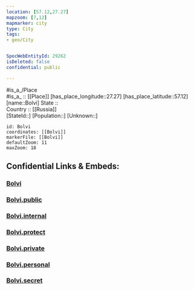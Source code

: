 ```yaml
---
location: [57.12,27.27] 
mapzoom: [7,12] 
mapmarker: city 
type: City
tags:
- geo/City


SpocWebEntityId: 29262
isDeleted: false
confidential: public

---
```

#is_a_/Place  
#is_a_ :: [[Place]] 
[has_place_longitude::27.27] 
[has_place_latitude::57.12] 
[name::Bolvi] 
State ::  
Country :: [[Russia]]  
[StateId::] 
[Population::] 
[Unknown::] 


```leaflet
id: Bolvi
coordinates: [[Bolvi]] 
markerFile: [[Bolvi]] 
defaultZoom: 11 
maxZoom: 18
```


## Confidential Links & Embeds: 

### [Bolvi](/_Standards/Earth/Continent/Europe/Europe~North/Latvia/Regions~Latvia/Latgale/counties~Latgale/Balvu/City/Bolvi.md) 

### [Bolvi.public](/_public/Earth/Continent/Europe/Europe~North/Latvia/Regions~Latvia/Latgale/counties~Latgale/Balvu/City/Bolvi.public.md) 

### [Bolvi.internal](/_internal/Earth/Continent/Europe/Europe~North/Latvia/Regions~Latvia/Latgale/counties~Latgale/Balvu/City/Bolvi.internal.md) 

### [Bolvi.protect](/_protect/Earth/Continent/Europe/Europe~North/Latvia/Regions~Latvia/Latgale/counties~Latgale/Balvu/City/Bolvi.protect.md) 

### [Bolvi.private](/_private/Earth/Continent/Europe/Europe~North/Latvia/Regions~Latvia/Latgale/counties~Latgale/Balvu/City/Bolvi.private.md) 

### [Bolvi.personal](/_personal/Earth/Continent/Europe/Europe~North/Latvia/Regions~Latvia/Latgale/counties~Latgale/Balvu/City/Bolvi.personal.md) 

### [Bolvi.secret](/_secret/Earth/Continent/Europe/Europe~North/Latvia/Regions~Latvia/Latgale/counties~Latgale/Balvu/City/Bolvi.secret.md)


